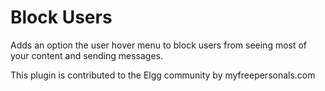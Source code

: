 # Block Users
Adds an option the user hover menu to block users from seeing most of your content and sending messages.

This plugin is contributed to the Elgg community by myfreepersonals.com

